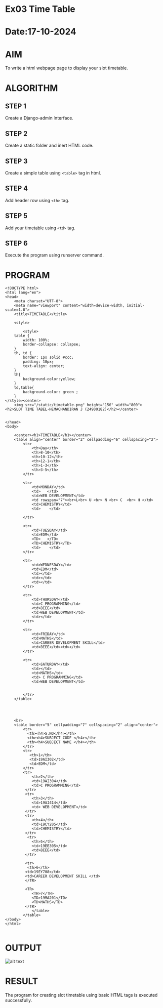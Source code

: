 # Ex03 Time Table
# Date:17-10-2024
# AIM
To write a html webpage page to display your slot timetable.

# ALGORITHM
## STEP 1
Create a Django-admin Interface.

## STEP 2
Create a static folder and inert HTML code.

## STEP 3
Create a simple table using `<table>` tag in html.

## STEP 4
Add header row using `<th>` tag.

## STEP 5
Add your timetable using `<td>` tag.

## STEP 6
Execute the program using runserver command.

# PROGRAM
```
<!DOCTYPE html>
<html lang="en">
<head>
    <meta charset="UTF-8">
    <meta name="viewport" content="width=device-width, initial-scale=1.0">
    <title>TIMETABLE</title>

    <style>
		  
        <style>
    table {
        width: 100%;
        border-collapse: collapse;
    }
    th, td {
        border: 1px solid #ccc;
        padding: 10px;
        text-align: center;
    }
    th{
        background-color:yellow;
    }
    td,table{
        background-color: green ;
    }
</style><center>
    <img src="/static/timetable.png" height="150" width="800">
<h2>SLOT TIME TABEL-HEMACHANDIRAN J (24900182)</h2></center>


</head>
<body> 

    <center><h1>TIMETABLE</h1></center>
    <table align="center" border="2" cellpadding="6" cellspacing="2">
        <tr>
            <th>Day</th>
            <th>8-10</th>
            <th>10-12</th>
            <th>12-1</th>
            <th>1-3</th>
            <th>3-5</th>
        </tr>

        <tr>
            <td>MONDAY</td>
            <td>   </td>
            <td>WEB DEVELOPMENT</td> 
            <td rowspan="7"><br>L<br> U <br> N <br> C  <br> H </td>
            <td>CHEMISTRY</td>
            <td>    </td>

        </tr>

        <tr>
            <td>TUESDAY</td>
            <td>EDM</td>
            <TD>   </TD>
            <TD>CHEMISTRY</TD>
            <td>    </td>
        </tr>

        <tr>
            <td>WEDNESDAY</td>
            <td>EDM</td>
            <td></td>
            <td></td>
            <td></td>
        </tr>

        <tr>
            <td>THURSDAY</td>
            <td>C PROGRAMMING</td>
            <td>BEEE</td>
            <td>WEB DEVELOPMENT</td>
            <td></td>
        </tr>

        <tr>
            <td>FRIDAY</td>
            <td>MATHS</td>
            <td>CAREER DEVELOPMENT SKILL</td>
            <td>BEEE</td><td></td>
        </tr>

        <tr>
            <td>SATURDAY</td>
            <td></td>
            <td>MATHS</td>
            <td> C PROGRAMMING</td>
            <td>WEB DEVELOPMENT</td>


        </tr>
    </table>




    <br>
    <table border="5" cellpadding="7" cellspacing="2" align="center">
        <tr>
          <th><h4>S.NO</h4></th>    
          <th><h4>SUBJECT CODE </h4></th>
          <th><h4>SUBJECT NAME </h4></th>
        </tr>
        <tr>
           <th>1</th>
           <td>19AI302</td>
           <td>EDM</td>
        </tr>
        <tr>
            <th>2</th>
            <td>19AI304</td>
            <td>C PROGRAMMING</td>
         </tr> 
         <tr>
            <th>3</th>
            <td>19AI414</td>
            <td> WEB DEVELOPMENT</td>
         </tr> 
         <tr>
            <th>4</th>
            <td>19CY205</td>
            <td>CHEMISTRY</td>
         </tr>
          <tr>
            <th>5</th>
            <td>19EE305</td>
            <td>BEEE</td>
         </tr>

         <tr>
          <th>6</th>
         <td>19EY708</td>
         <td>CAREER DEVELOPMENT SKILL </td>
         </TR>

         <TR>
            <TH>7</TH>
            <TD>19MA201</TD>
            <TD>MATHS</TD>
         </TR>
            </table>
        </table>
</body>
</html>
    
```
# OUTPUT
![alt text](output.png)
# RESULT
The program for creating slot timetable using basic HTML tags is executed successfully.
